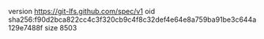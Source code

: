 version https://git-lfs.github.com/spec/v1
oid sha256:f90d2bca822cc4c3f320cb9c4f8c32def4e64e8a759ba91be3c644a129e7488f
size 8503
